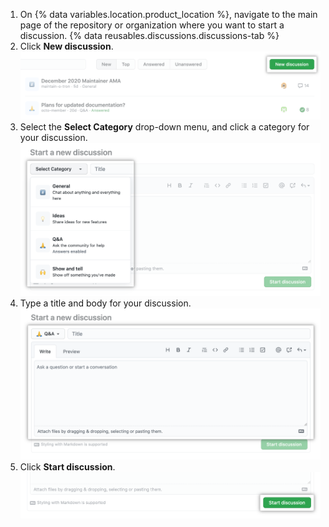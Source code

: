 1. On {% data variables.location.product_location %}, navigate to the main page of the repository or organization where you want to start a discussion.
{% data reusables.discussions.discussions-tab %}
1. Click **New discussion**.
  !["New discussion" button within the "Discussions" tab for a repository](/assets/images/help/discussions/new-discussion-button.png)
1. Select the **Select Category** drop-down menu, and click a category for your discussion.
  !["Select Category" drop-down menu and list of available categories in a repository](/assets/images/help/discussions/new-discussion-select-category-dropdown-menu.png)
1. Type a title and body for your discussion.
  ![Text fields for new discussion's title and body](/assets/images/help/discussions/new-discussion-title-and-body-fields.png)
1. Click **Start discussion**.
  !["Start discussion" button](/assets/images/help/discussions/new-discussion-start-discussion-button.png)

